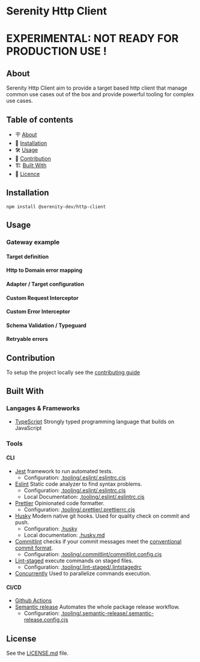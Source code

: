 # Serenity Http Client

# EXPERIMENTAL: NOT READY FOR PRODUCTION USE !

## About

Serenity Http Client aim to provide a target based http client that manage common use cases out of the box and provide powerful tooling for complex use cases.

## Table of contents

- 🪧 [About](#about)
- 🚀 [Installation](#installation)
- 🛠️ [Usage](#usage)
- 🤝 [Contribution](#contribution)
- 🏗️ [Built With](#built-with)
- 📝 [Licence](#licence)

## Installation

```
npm install @serenity-dev/http-client
```

## Usage

### Gateway example

#### Target definition

#### Http to Domain error mapping

#### Adapter / Target configuration

#### Custom Request Interceptor

#### Custom Error Interceptor

#### Schema Validation / Typeguard

#### Retryable errors

####

## Contribution

To setup the project locally see the [contributing guide](docs/CONTRIBUTING.md)

## Built With

### Langages & Frameworks

- [TypeScript](https://www.typescriptlang.org/) Strongly typed programming language that builds on JavaScript

### Tools

#### CLI

- [Jest](https://jestjs.io/) framework to run automated tests.
  - Configuration: [.tooling/.eslint/.eslintrc.cjs](.tooling/.eslint/.eslintrc.cjs)
- [Eslint](https://eslint.org/) Static code analyzer to find syntax problems.
  - Configuration: [.tooling/.eslint/.eslintrc.cjs](.tooling/.eslint/.eslintrc.cjs)
  - Local Documentation: [.tooling/.eslint/.eslintrc.cjs](.tooling/.eslint/.eslintrc.cjs)
- [Prettier](https://prettier.io/) Opinionated code formatter.
  - Configuration: [.tooling/.prettier/.prettierrc.cjs](.tooling/.prettier/.prettierrc.cjs)
- [Husky](https://typicode.github.io/husky/#/) Modern native git hooks. Used for quality check on commit and push.
  - Configuration: [.husky](.husky)
  - Local documentation: [.husky.md](.husky/husky.md)
- [Commitlint](https://github.com/conventional-changelog/commitlint) checks if your commit messages meet the [conventional commit format](https://www.conventionalcommits.org/en/v1.0.0/).
  - Configuration: [.tooling/.commitlint/commitlint.config.cjs](.tooling/.commitlint/commitlint.config.cjs)
- [Lint-staged](https://github.com/okonet/lint-staged) execute commands on staged files.
  - Configuration: [.tooling/.lint-staged/.lintstagedrc](.tooling/.lint-staged/.lintstagedrc)
- [Concurrently](https://github.com/open-cli-tools/concurrently) Used to parallelize commands execution.

#### CI/CD

- [Github Actions](https://docs.github.com/en/actions)
- [Semantic release](https://github.com/semantic-release/semantic-release) Automates the whole package release workflow.
  - Configuration: [.tooling/.semantic-release/.semantic-release.config.cjs](.tooling/.semantic-release/.semantic-release.config.cjs)

## License

See the [LICENSE.md](docs/LICENSE.md) file.
